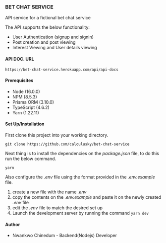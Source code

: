 ### BET CHAT SERVICE 

API service for a fictional bet chat service

The API supports the below functionality:

* User Authentication (signup and signin)
* Post creation and post viewing
* Interest Viewing and User details viewing

#### API DOC. URL

`https://bet-chat-service.herokuapp.com/api/api-docs`

#### Prerequisites

* Node (16.0.0)
* NPM (8.5.3)
* Prisma ORM (3.10.0)
* TypeScript (4.6.2)
* Yarn (1.22.11)

#### Set Up/Installation

First clone this project into your working directory.

`git clone https://github.com/calculusky/bet-chat-service`

Next thing is to install the dependencies on the
*package.json* file, to do this run the below command.

`yarn`

Also configure the *.env* file using the format provided
in the *.env.example* file.

1. create a new file with the name *.env*
2. copy the contents on the *.env.example* and paste it on the newly
   created *.env* file
3. edit the *.env* file to match the desired set up
4. Launch the development server by running the command `yarn dev` 

#### Author

* Nwankwo Chinedum - Backend(Nodejs) Developer
